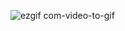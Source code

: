 ![ezgif com-video-to-gif](https://user-images.githubusercontent.com/29973831/71484913-dc19d880-281f-11ea-99cb-f06c54fa9095.gif)
